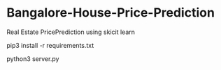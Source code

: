 # Bangalore-House-Price-Prediction
Real Estate PricePrediction using skicit learn

pip3 install -r requirements.txt

python3 server.py
